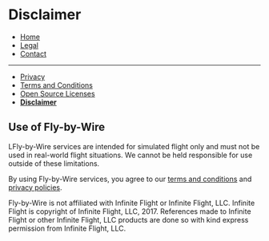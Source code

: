 # Disclaimer


- [Home](https://tomthetank46.github.io/Fly-by-Wire/index)
- [Legal](https://tomthetank46.github.io/Fly-by-Wire/legal)
- [Contact](https://tomthetank46.github.io/Fly-by-Wire/contact)

***

- [Privacy](https://tomthetank46.github.io/Fly-by-Wire/privacy)
- [Terms and Conditions](https://tomthetank46.github.io/Fly-by-Wire/terms)
- [Open Source Licenses](https://tomthetank46.github.io/Fly-by-Wire/licenses)
- **[Disclaimer](https://tomthetank46.github.io/Fly-by-Wire/disclaimer)**

## Use of Fly-by-Wire

LFly-by-Wire services are intended for simulated flight only and must not be used in real-world flight situations. We cannot be held responsible for use outside of these limitations.

By using Fly-by-Wire services, you agree to our [terms and conditions](https://tomthetank46.github.io/Fly-by-Wire/terms) and [privacy policies](https://tomthetank46.github.io/Fly-by-Wire/privacy).

Fly-by-Wire is not affiliated with Infinite Flight or Infinite Flight, LLC.
Infinite Flight is copyright of Infinite Flight, LLC, 2017. References made to Infinite Flight or other Infinite Flight, LLC products are done so with kind express permission from Infinite Flight, LLC.
